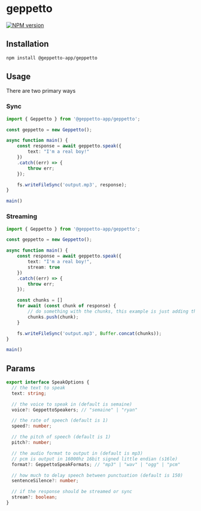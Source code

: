 # geppetto

[![NPM version](https://img.shields.io/npm/v/@geppetto-app/geppetto.svg)](https://www.npmjs.com/package/@geppetto-app/geppetto)

## Installation

```sh
npm install @geppetto-app/geppetto
```

## Usage

There are two primary ways

### Sync

```typescript
import { Geppetto } from '@geppetto-app/geppetto';

const geppetto = new Geppetto();

async function main() {
    const response = await geppetto.speak({
        text: "I'm a real boy!"
    })
    .catch((err) => {
        throw err;
    });

    fs.writeFileSync('output.mp3', response);
}

main()
```

### Streaming

```typescript
import { Geppetto } from '@geppetto-app/geppetto';

const geppetto = new Geppetto();

async function main() {
    const response = await geppetto.speak({
        text: "I'm a real boy!",
        stream: true
    })
    .catch((err) => {
        throw err;
    });

    const chunks = []
    for await (const chunk of response) {
        // do something with the chunks, this example is just adding them to a file
        chunks.push(chunk);
    }

    fs.writeFileSync('output.mp3', Buffer.concat(chunks));
}

main()
```

## Params

```typescript
export interface SpeakOptions {
  // the text to speak
  text: string;

  // the voice to speak in (default is semaine)
  voice?: GeppettoSpeakers; // "semaine" | "ryan"

  // the rate of speech (default is 1)
  speed?: number;

  // the pitch of speech (default is 1)
  pitch?: number; 

  // the audio format to output in (default is mp3)
  // pcm is output in 16000hz 16bit signed little endian (s16le)
  format?: GeppettoSpeakFormats; // "mp3" | "wav" | "ogg" | "pcm"

  // how much to delay speech between punctuation (default is 150)
  sentenceSilence?: number;

  // if the response should be streamed or sync
  stream?: boolean;
}
```